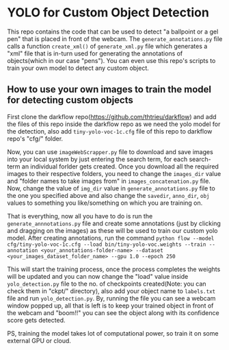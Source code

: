 # YOLO for Custom Object Detection

This repo contains the code that can be used to detect "a ballpoint or a gel pen" that is placed in front of the webcam.
The `generate_annotations.py` file calls a function `create_xml()` of `generate_xml.py` file which generates a "xml" file that is in-turn used for generating the annotations of objects(which in our case "pens"). You can even use this repo's scripts to train your own model to detect any custom object.

## How to use your own images to train the model for detecting custom objects

First clone the darkflow repo(https://github.com/thtrieu/darkflow) and add the files of this repo inside the darkflow repo as we need the yolo model for the detection, also add `tiny-yolo-voc-1c.cfg` file of this repo to darkflow repo's "cfg/" folder.

Now, you can use `imageWebScrapper.py` file to download and save images into your local system by just entering the search term, for each search-term an individual forlder gets created. Once you download all the required images to their respective folders, you need to change the `images_dir` value and "folder names to take images from" in `images_concatenation.py` file. Now, change the value of `img_dir` value in `generate_annotations.py` file to the one you specified above and also change the `savedir`, `anno_dir`, `obj` values to something you like/something on which you are training on.

That is everything, now all you have to do is run the `generate_annnotations.py` file and create some annotations (just by clicking and dragging on the images) as these will be used to train our custom yolo model. After creating annotations, run the command `python flow --model cfg/tiny-yolo-voc-1c.cfg --load bin/tiny-yolo-voc.weights --train --annotation <your_annotations-folder-name> --dataset <your_images_dataset_folder_name> --gpu 1.0 --epoch 250`

This will start the training process, once the process completes the weights will be updated and you can now change the "load" value inside `yolo_detection.py` file to the no. of checkpoints created(Note: you can check them in "ckpt/" directory), also add your object name to `labels.txt` file and run `yolo_detection.py`. By, running the file you can see a webcam window popped up, all that is left is to keep your trained object in front of the webcam and "boom!!" you can see the object along with its confidence score gets detected.

PS, training the model takes lot of computational power, so train it on some external GPU or cloud.
